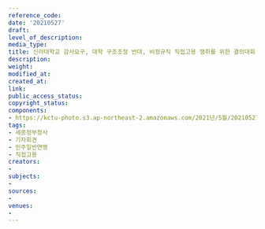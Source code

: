 ```yaml
---
reference_code: 
date: '20210527'
draft: 
level_of_description: 
media_type: 
title: 신라대학교 감사요구, 대학 구조조정 반대, 비정규직 직접고용 쟁취를 위한 결의대회
description: 
weight: 
modified_at: 
created_at: 
link: 
public_access_status: 
copyright_status: 
components:
- https://kctu-photo.s3.ap-northeast-2.amazonaws.com/2021년/5월/20210527-신라대학교+감사요구,+대학+구조조정+반대,+비정규직+직접고용+쟁취를+위한+결의대회_세종정부청사_기자회견_민주일반연맹_직접고용/_1D20933.jpg
tags:
- 세종정부청사
- 기자회견
- 민주일반연맹
- 직접고용
creators:
- 
subjects:
- 
sources:
- 
venues:
- 
---
```

